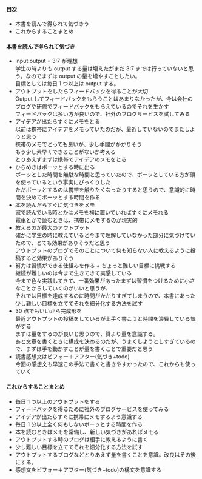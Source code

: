 #### 目次

- 本書を読んで得られて気づきう
- これからすることまとめ

#### 本書を読んで得られて気づき

- Input:output = 3:7 が理想  
   学生の時よりも output する量は増えたがまだ 3:7 までは行っていないと思う。なのでまずは output の量を増やすことしたい。  
   目標としては毎日 1 つ以上は output する。
- アウトプットをしたらフィードバックを得ることが大切  
   Output してフィードバックをもらうことはあまりなかったが、今は会社のブログや研修でフィードバックをもらえているのでそれを生かす  
   フィードバックは多い方が良いので、社外のブログサービスを試してみる
- アイデアが出たらすぐにメモをとる  
   以前は携帯にアイデアをメモっていたのだが、最近していないのでまたしようと思う  
   携帯のメモでとっても良いが、少し手間がかかりそう  
   もう少し素早くできることがないか考える  
   とりあえずまずは携帯でアイデアのメモをとる
- ひらめきはボーッとする時に出る  
   ボーッとした時間を無駄な時間と思っていたので、ボーッとしている方が頭を使っているという事実にびっくりした  
   ただボーッとするのは携帯を触りたくなったりすると思うので、意識的に時間を決めてボーッとする時間を作る
- 本を読んだらすぐに気づきをメモ  
   家で読んでいる時とかはメモを横に置いていればすぐにメモれる  
   電車とかで読むときは、携帯にメモするのが現実的
- 教えるのが最大のアウトプット  
   確かに学生の時に教えていると今まで理解していなかった部分に気づけていたので、とても効果がありそうだと思う  
   アウトプットのブログでそのことについて何も知らない人に教えるように投稿すると効果がありそう
- 努力は習慣ができる仕組みを作る + ちょっと難しい目標に挑戦する  
   継続が難しいのは今まで生きてきて実感している  
   今まで色々実践してきて、一番効果があったまずは習慣をつけるために小さなことからしていくのがいいと思うが、  
   それでは目標を達成するのに時間がかかりすぎてしまうので、本書にあった少し難しい目標を立ててそれを細分化する方法を試す
- 30 点でもいいから完成形を  
   最近アウトプットの投稿をしているが上手く書こうと時間を浪費している気がする  
   まずは量をするのが良いと思うので、質より量を意識する。  
   あと文章を書くときに構成を決めるのだが、うまくしようとしすぎているので、まずは手を動かすことが量を書くことで重要だと思う
- 読書感想文はビフォー＋アフター(気づき+todo)  
   今回の感想文も早速この手法で書くと書きやすかったので、これからも使っていく

#### これからすることまとめ

- 毎日 1 つ以上のアウトプットをする
- フィードバックを得るために社外のブログサービスを使ってみる
- アイデアが出たらすぐに携帯にメモするよう意識する
- 毎日 1 分以上全く何もしないボーッとする時間を作る
- 本を読むときはメモを常備し、新しい気づきがあればメモる
- アウトプットする時のブログは相手に教えるように書く
- 少し難しい目標を立ててそれを細分化する方法を試す
- アウトプットするブログなどとりあえず量を書くことを意識。改良はその後にする。
- 感想文をビフォー＋アフター(気づき+todo)の構文を意識する
